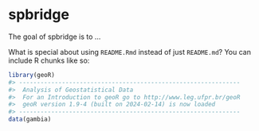 
<!-- README.md is generated from README.Rmd. Please edit that file -->

# spbridge

<!-- badges: start -->
<!-- badges: end -->

The goal of spbridge is to …

What is special about using `README.Rmd` instead of just `README.md`?
You can include R chunks like so:

``` r
library(geoR)
#> --------------------------------------------------------------
#>  Analysis of Geostatistical Data
#>  For an Introduction to geoR go to http://www.leg.ufpr.br/geoR
#>  geoR version 1.9-4 (built on 2024-02-14) is now loaded
#> --------------------------------------------------------------
data(gambia)
```
